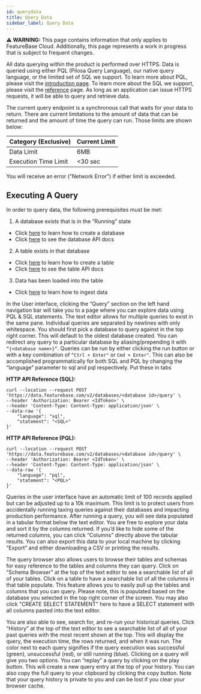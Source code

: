 ```yaml
---
id: querydata
title: Query Data
sidebar_label: Query Data
---
```


 **⚠ WARNING:** This page contains information that only applies to FeatureBase Cloud. Additionally, this page represents a work in progress that is subject to frequent changes. 
 
All data querying within the product is performed over HTTPS. Data is queried using either PQL (Pilosa Query Language), our native query language, or the limited set of SQL we support. To learn more about PQL, please visit the [introduction page](/pql-guide/pql-introduction). To learn more about the SQL we support, please visit the [reference](/sql-guide/sql-introduction) page. As long as an application can issue HTTPS requests, it will be able to query and retrieve data.

The current query endpoint is a synchronous call that waits for your data to return. There are current limitations to the amount of data that can be returned and the amount of time the query can run. Those limits are shown below:

|Category (Exclusive) | Current Limit  |
| --- | ----------- |
|Data Limit           |  6MB |
|Execution Time Limit        | <30 sec|

You will receive an error ("Network Error") if either limit is exceeded.

## Executing A Query

In order to query data, the following prerequisites must be met:

1. A database exists that is in the “Running” state
- Click [here](/cloud/cloud-setup/creating-database) to learn how to create a database
- Click [here](/cloud/api) to see the database API docs
2. A table exists in that database
- Click [here](/cloud/cloud-data-ingestion/tables) to learn how to create a table
- Click [here](/cloud/api) to see the table API docs
3. Data has been loaded into the table
- Click [here](/cloud/cloud-data-ingestion/streamingoverview) to learn how to ingest data

In the User interface, clicking the “Query” section on the left hand navigation bar will take you to a page where you can explore data using PQL & SQL statements. The text editor allows for multiple queries to exist in the same pane. Individual queries are separated by newlines with only whitespace. You should first pick a database to query against in the top right corner. This will default to the oldest database created. You can redirect any query to a particular database by aliasing/prepending it with `“{<database name>}”`. Queries can be run by either clicking the run button or with a key combination of `“Ctrl + Enter"` or `Cmd + Enter"`. This can also be accomplished programmatically <link to query in references> for both SQL and PQL by changing the “language” parameter to sql and pql respectively. Put these in tabs

**HTTP API Reference (SQL):**
```shell
curl --location --request POST 'https://data.featurebase.com/v2/databases/<database id>/query' \
--header 'Authorization: Bearer <IdToken>' \
--header 'Content-Type: Content-Type: application/json' \
--data-raw '{ 
    "language": "sql", 
    "statement": "<SQL>"
}'
```

**HTTP API Reference (PQL):**
```shell
curl --location --request POST 'https://data.featurebase.com/v2/databases/<database id>/query' \
--header 'Authorization: Bearer <IdToken>' \
--header 'Content-Type: Content-Type: application/json' \
--data-raw '{ 
    "language": "pql", 
    "statement": "<PQL>"
}'
```

Queries in the user interface have an automatic limit of 100 records applied but can be adjusted up to a 10k maximum. This limit is to protect users from accidentally running taxing queries against their databases and impacting production performance. After running a query, you will see data populated in a tabular format below the text editor. You are free to explore your data and sort it by the columns returned. If you’d like to hide some of the returned columns, you can click “Columns” directly above the tabular results. You can also export this data to your local machine by clicking “Export” and either downloading a CSV or printing the results.

The query browser also allows users to browse their tables and schemas for easy reference to the tables and columns they can query. Click on “Schema Browser” at the top of the text editor to see a searchable list of all of your tables. Click on a table to have a searchable list of all the columns in that table populate. This feature allows you to easily pull up the tables and columns that you can query. Please note, this is populated based on the database you selected in the top right corner of the screen. You may also click "CREATE SELECT STATEMENT" here to have a SELECT statement with all columns pasted into the text editor.

You are also able to see, search for, and re-run your historical queries. Click “History” at the top of the text editor to see a searchable list of all of your past queries with the most recent shown at the top. This will display the query, the execution time, the rows returned, and when it was run. The color next to each query signifies if the query execution was successful (green), unsuccessful (red), or still running (blue). Clicking on a query will give you two options. You can “replay” a query by clicking on the play button. This will create a new query entry at the top of your history. You can also copy the full query to your clipboard by clicking the copy button. Note that your query history is private to you and can be lost if you clear your browser cache.
